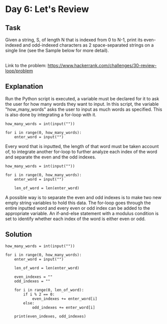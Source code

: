 # Day 6: Let's Review
## Task
Given a string, S, of length N that is indexed from 0 to N-1, print its even-indexed and odd-indexed characters as 2 space-separated strings on a single line (see the Sample below for more detail). <br> <br>

Link to the problem: https://www.hackerrank.com/challenges/30-review-loop/problem

## Explanation
Run the Python script is executed, a variable must be declared for it to ask the user for how many words they want to input. In this script, the variable "how_many_words" asks the user to input as much words as specified. This is also done by integrating a for-loop with it.
```
how_many_words = int(input(""))

for i in range(0, how_many_words):
    enter_word = input("")
```

Every word that is inputted, the length of that word must be taken account of, to integrate another for-loop to further analyze each index of the word and separate the even and the odd indexes.
```
how_many_words = int(input(""))

for i in range(0, how_many_words):
    enter_word = input("")
    
    len_of_word = len(enter_word)
```
A possible way is to separate the even and odd indexes is to make two new empty string variables to hold this data. The for-loop goes through the entire inputted word and every even or odd index can be added to the appropriate variable. An if-and-else statement with a modulus condition is set to identify whether each index of the word is either even or odd.

## Solution
```
how_many_words = int(input(""))

for i in range(0, how_many_words):
    enter_word = input("")
    
    len_of_word = len(enter_word)
    
    even_indexes = ""
    odd_indexes = ""
    
    for i in range(0, len_of_word):
        if i % 2 == 0:
            even_indexes += enter_word[i]
        else:
            odd_indexes += enter_word[i]
        
    print(even_indexes, odd_indexes)
```
